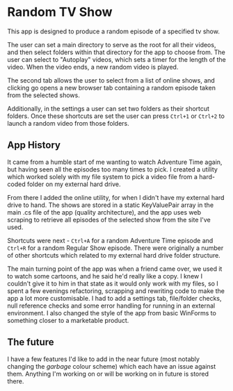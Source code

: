 # Random TV Show

This app is designed to produce a random episode of a specified tv show.

The user can set a main directory to serve as the root for all their videos, and then select folders within that directory for the app to choose from. The user can select to "Autoplay" videos, which sets a timer for the length of the video. When the video ends, a new random video is played.

The second tab allows the user to select from a list of online shows, and clicking go opens a new browser tab containing a random episode taken from the selected shows.

Additionally, in the settings a user can set two folders as their shortcut folders. Once these shortcuts are set the user can press `Ctrl+1` or `Ctrl+2` to launch a random video from those folders. 


## App History

It came from a humble start of me wanting to watch Adventure Time again, but having seen all the episodes too many times to pick. I created a utility which worked solely with my file system to pick a video file from a hard-coded folder on my external hard drive.

From there I added the online utility, for when I didn't have my external hard drive to hand. The shows are stored in a static KeyValuePair array in the main .cs file of the app (quality architecture), and the app uses web scraping to retrieve all episodes of the selected show from the site I've used.

Shortcuts were next - `Ctrl+A` for a random Adventure Time episode and `Ctrl+R` for a random Regular Show episode. There were originally a number of other shortcuts which related to my external hard drive folder structure.

The main turning point of the app was when a friend came over, we used it to watch some cartoons, and he said he'd really like a copy. I knew I couldn't give it to him in that state as it would only work with my files, so I spent a few evenings refactoring, scrapping and rewriting code to make the app a lot more customisable. I had to add a settings tab, file/folder checks, null reference checks and some error handling for running in an external environment. I also changed the style of the app from basic WinForms to something closer to a marketable product.


## The future

I have a few features I'd like to add in the near future (most notably changing the *garbage* colour scheme) which each have an issue against them. Anything I'm working on or will be working on in future is stored there.

